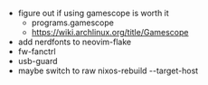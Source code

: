 - figure out if using gamescope is worth it
  - programs.gamescope
  - https://wiki.archlinux.org/title/Gamescope
- add nerdfonts to neovim-flake
- fw-fanctrl
- usb-guard
- maybe switch to raw nixos-rebuild --target-host
